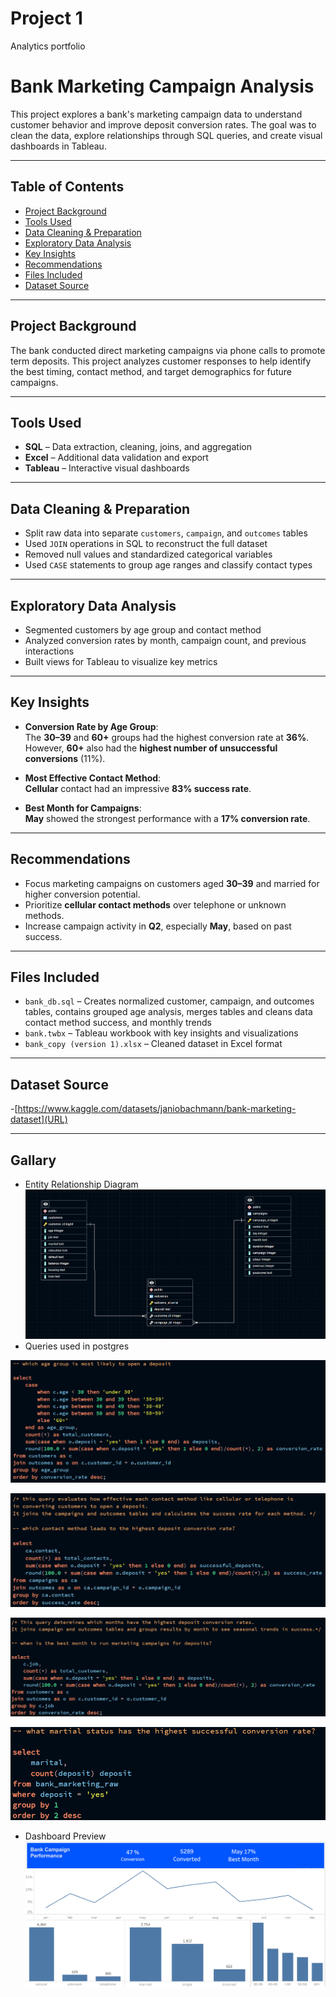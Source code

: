 # Project 1
Analytics portfolio
#  Bank Marketing Campaign Analysis

This project explores a bank's marketing campaign data to understand customer behavior and improve deposit conversion rates. 
The goal was to clean the data, explore relationships through SQL queries, and create visual dashboards in Tableau.

---

##  Table of Contents
- [Project Background](#project-background)
- [Tools Used](#tools-used)
- [Data Cleaning & Preparation](#data-cleaning--preparation)
- [Exploratory Data Analysis](#exploratory-data-analysis)
- [Key Insights](#key-insights)
- [Recommendations](#recommendations)
- [Files Included](#files-included)
- [Dataset Source](#dataset-source)

---

##  Project Background

The bank conducted direct marketing campaigns via phone calls to promote term deposits.
This project analyzes customer responses to help identify the best timing, contact method, and target demographics for future campaigns.

---

##  Tools Used

- **SQL** – Data extraction, cleaning, joins, and aggregation
- **Excel** – Additional data validation and export
- **Tableau** – Interactive visual dashboards

---

##  Data Cleaning & Preparation

- Split raw data into separate `customers`, `campaign`, and `outcomes` tables
- Used `JOIN` operations in SQL to reconstruct the full dataset
- Removed null values and standardized categorical variables
- Used `CASE` statements to group age ranges and classify contact types

---

##  Exploratory Data Analysis

- Segmented customers by age group and contact method
- Analyzed conversion rates by month, campaign count, and previous interactions
- Built views for Tableau to visualize key metrics

---

##  Key Insights

- **Conversion Rate by Age Group**:  
  The **30–39** and **60+** groups had the highest conversion rate at **36%**.  
  However, **60+** also had the **highest number of unsuccessful conversions** (11%).

- **Most Effective Contact Method**:  
  **Cellular** contact had an impressive **83% success rate**.

- **Best Month for Campaigns**:  
  **May** showed the strongest performance with a **17% conversion rate**.

---

##  Recommendations

- Focus marketing campaigns on customers aged **30–39** and married for higher conversion potential.
- Prioritize **cellular contact methods** over telephone or unknown methods.
- Increase campaign activity in **Q2**, especially **May**, based on past success.

---

##  Files Included

- `bank_db.sql` – Creates normalized customer, campaign, and outcomes tables, contains grouped age analysis, merges tables and cleans data contact method success, and monthly trends
- `bank.twbx` – Tableau workbook with key insights and visualizations
- `bank_copy (version 1).xlsx` – Cleaned dataset in Excel format

---
## Dataset Source

-[https://www.kaggle.com/datasets/janiobachmann/bank-marketing-dataset](URL)

---

## Gallary

-  Entity Relationship Diagram
  ![ERD Screenshot](bank_erd.png)
- Queries used in postgres

![Question_1](age_group.png)

![Question_2](contact_method.png)

![Question_3](best_month.png)

![Question_4](marital.png)

- Dashboard Preview
![Dashboard Screenshot](bank_dashboard.png)
